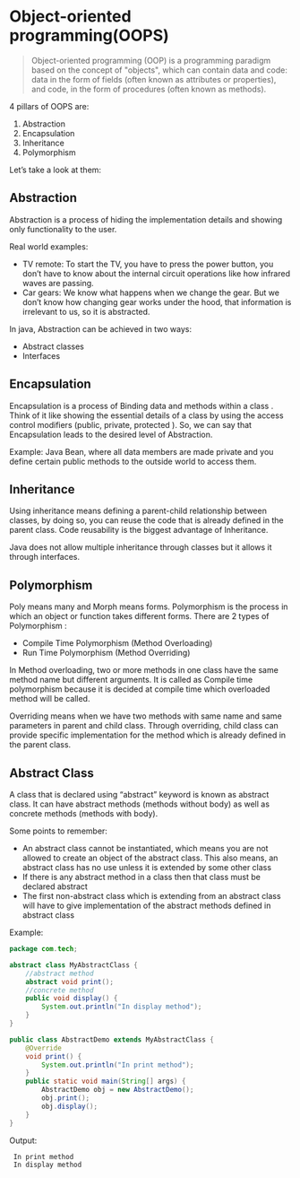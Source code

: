 Object-oriented programming(OOPS)
=======
> Object-oriented programming (OOP) is a programming paradigm based on the concept of "objects", which can contain data and code: data in the form of fields (often known as attributes or properties), and code, in the form of procedures (often known as methods).

4 pillars of OOPS are:
1. Abstraction
2. Encapsulation
3. Inheritance
4. Polymorphism

Let’s take a look at them:

Abstraction
------------
Abstraction is a process of hiding the implementation details and showing only functionality to the user. 

Real world examples:
- TV remote: To start the TV, you have to press the power button, you don’t have to know about the internal circuit operations like how infrared waves are passing.
- Car gears: We know what happens when we change the gear. But we don’t know how changing gear works under the hood, that information is irrelevant to us, so it is abstracted.

In java, Abstraction can be achieved in two ways:
- Abstract classes
- Interfaces

Encapsulation
------------
Encapsulation is a process of Binding data and methods within a class . Think of it like showing the essential details of a class by using the access control modifiers (public, private, protected ). So, we can say that Encapsulation leads to the desired level of Abstraction.

Example:
Java Bean, where all data members are made private and you define certain public methods to the outside world to access them.

Inheritance
------------
Using inheritance means defining a parent-child relationship between classes, by doing so, you can reuse the code that is already defined in the parent class. Code reusability is the biggest advantage of Inheritance.

Java does not allow multiple inheritance through classes but it allows it through interfaces.

Polymorphism
------------
Poly means many and Morph means forms. Polymorphism is the process in which an object or function takes different forms. There are 2 types of Polymorphism :

- Compile Time Polymorphism (Method Overloading)
- Run Time Polymorphism (Method Overriding)

In Method overloading, two or more methods in one class have the same method name but different arguments. It is called as Compile time polymorphism because it is decided at compile time which overloaded method will be called.      

Overriding means when we have two methods with same name and same parameters in parent and child class. Through overriding, child class can provide specific implementation for the method which is already defined in the parent class.


Abstract Class
------------
A class that is declared using “abstract” keyword is known as abstract class. It can have abstract methods (methods without body) as well as concrete methods (methods with body).

Some points to remember:
- An abstract class cannot be instantiated, which means you are not allowed to create an object of the abstract class. This also means, an abstract class has no use unless it is extended by some other class
- If there is any abstract method in a class then that class must be declared abstract
- The first non-abstract class which is extending from an abstract class will have to give implementation of the abstract methods defined in abstract class

Example: 
```java
package com.tech;

abstract class MyAbstractClass {
	//abstract method
	abstract void print();
	//concrete method
	public void display() {
		System.out.println("In display method");
	}
}
```

```java
public class AbstractDemo extends MyAbstractClass {
	@Override
	void print() {
		System.out.println("In print method");
	}
	public static void main(String[] args) {
		AbstractDemo obj = new AbstractDemo();
		obj.print();
		obj.display();
	}
}
```

Output:
```log
 In print method
 In display method
```























